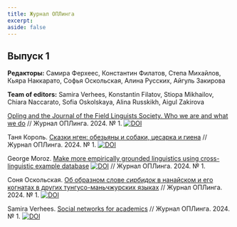```yaml
---
title: Журнал ОПЛинга
excerpt: 
aside: false
---
```


## Выпуск 1

**Редакторы:** Самира Ферхеес, Константин Филатов, Степа Михайлов, Кьяра Наккарато, Софья Оскольская, Алина Русских, Айгуль Закирова

**Team of editors:** Samira Verhees, Konstantin Filatov, Stiopa Mikhailov, Chiara Naccarato, Sofia Oskolskaya, Alina Russkikh, Aigul Zakirova

[Opling and the Journal of the Field Linguists Society. Who we are and what we do](/01-preface.html/) // Журнал ОПЛинга. 2024. № 1.
[![DOI](https://zenodo.org/badge/DOI/10.5281/zenodo.10610503.svg)](https://doi.org/10.5281/zenodo.10610503)

Таня Король. [Сказки нген: обезьяны и собаки, цесарка и гиена](/01-korol.html/) // Журнал ОПЛинга. 2024. № 1.
[![DOI](https://zenodo.org/badge/DOI/10.5281/zenodo.10611084.svg)](https://doi.org/10.5281/zenodo.10611084)

George Moroz. [Make more empirically grounded linguistics using cross-linguistic example database](/01-moroz.html/)
[![DOI](https://zenodo.org/badge/DOI/10.5281/zenodo.10611211.svg)](https://doi.org/10.5281/zenodo.10611211) // Журнал ОПЛинга. 2024. № 1.

Соня Оскольская. [Об образном слове <i>сирбидок</i> в нанайском и его когнатах в других тунгусо-маньчжурских языках](/01-oskolskaya.html/) // Журнал ОПЛинга. 2024. № 1.
[![DOI](https://zenodo.org/badge/DOI/10.5281/zenodo.10610451.svg)](https://doi.org/10.5281/zenodo.10610451)

Samira Verhees. [Social networks for academics](/01-verhees.html/) // Журнал ОПЛинга. 2024. № 1.
[![DOI](https://zenodo.org/badge/DOI/10.5281/zenodo.10611237.svg)](https://doi.org/10.5281/zenodo.10611237)
